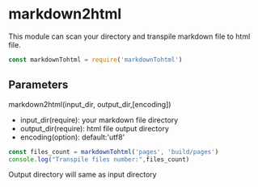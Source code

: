 # markdown2html
This module can scan your directory and transpile markdown file to html file.


```js
const markdownTohtml = require('markdownTohtml')
```
## Parameters
markdown2html(input_dir, output_dir,[encoding])
- input_dir(require): your markdown file directory
- output_dir(require): html file output directory 
- encoding(option): default:'utf8'

```js
const files_count = markdownTohtml('pages', 'build/pages')
console.log("Transpile files number:",files_count)
```

Output directory will same as input directory 